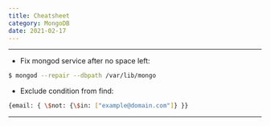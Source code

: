 ```yaml
---
title: Cheatsheet
category: MongoDB
date: 2021-02-17
---
```


-----

* Fix mongod service after no space left:
```bash
$ mongod --repair --dbpath /var/lib/mongo
```

* Exclude condition from find:
```bash
{email: { \$not: {\$in: ["example@domain.com"]} }}
```

-----
